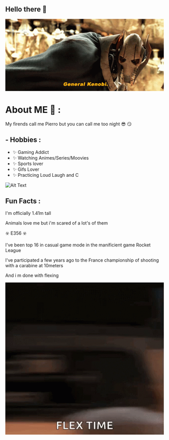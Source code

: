 ## Hello there 👋


![](star-wars-general-grievous.gif)

# About ME 💬 :

My firends call me Pierro but you can call me too night :sunglasses: :smirk:

## - Hobbies : 
- ✨ Gaming Addict
- ✨ Watching Animes/Series/Moovies
- ✨ Sports lover
- ✨ Gifs Lover
- ✨ Practicing Loud Laugh and C

![Alt Text](https://media.giphy.com/media/vFKqnCdLPNOKc/giphy.gif)

## Fun Facts :

I'm officially 1.41m tall

Animals love me but i'm scared of a lot's of them 

:biohazard: E356  :biohazard:

I've been top 16 in casual game mode in the manificient game Rocket League

I've participated a few years ago to the France championship of shooting with a carabine at 10meters

And i m done with flexing

![Alt Text](flex-bdm.gif)

<!--
**Pierrooooo/Pierrooooo** is a ✨ _special_ ✨ repository because its `README.md` (this file) appears on your GitHub profile.

Here are some ideas to get you started:

- 🔭 I’m currently working on ...
- 🌱 I’m currently learning ...
- 👯 I’m looking to collaborate on ...
- 🤔 I’m looking for help with ...
- 💬 Ask me about ...
- 📫 How to reach me: ...
- 😄 Pronouns: ...
- ⚡ Fun fact: ...
-->
